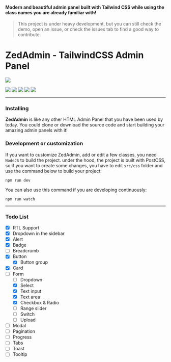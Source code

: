 #### Modern and beautiful admin panel built with Tailwind CSS while using the class names you are already familiar with!

> This project is under heavy development, but you can still check the demo, open an issue, or check the issues tab to find a good way to contribute.

# ZedAdmin - TailwindCSS Admin Panel

![](https://zagreus.company/files/ZedAdmin.png)

![](https://img.shields.io/github/stars/zagreus-co/ZedAdmin.svg) ![](https://img.shields.io/github/forks/zagreus-co/ZedAdmin.svg) ![](https://img.shields.io/github/tag/zagreus-co/ZedAdmin.svg) ![](https://img.shields.io/github/release/zagreus-co/ZedAdmin.svg) ![](https://img.shields.io/github/issues/zagreus-co/ZedAdmin.svg)

---

### Installing
**ZedAdmin** is like any other HTML Admin Panel that you have been used by today. You could clone or download the source code and start building your amazing admin panels with it!

### Development or customization
If you want to customize ZedAdmin, add or edit a few classes, you need `NodeJS` to build the project.
under the hood, the project is built with PostCSS, so if you want to create some changes, you have to edit `src/css` folder and use the command below to build your project:
```
npm run dev
```
You can also use this command if you are developing continuously:
```
npm run watch
```
---
### Todo List
- [x] RTL Support
- [x] Dropdown in the sidebar
- [x] Alert
- [x] Badge
- [ ] Breadcrumb
- [x] Button
  - [x] Button group
- [x] Card
- [ ] Form
  - [ ] Dropdown
  - [x] Select
  - [x] Text input
  - [x] Text area
  - [x] Checkbox & Radio
  - [ ] Range slider
  - [ ] Switch
  - [ ] Upload
- [ ] Modal
- [ ] Pagination
- [ ] Progress
- [ ] Tabs
- [ ] Toast
- [ ] Tooltip